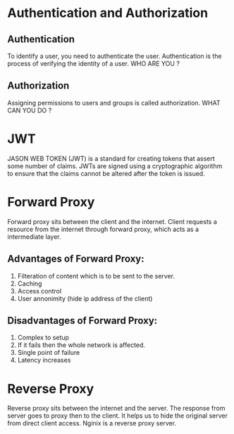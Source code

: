 
# Authentication and Authorization

## Authentication
To identify a user, you need to authenticate the user. Authentication is the process of verifying the identity of a user.  WHO ARE YOU ?

## Authorization
Assigning permissions to users and groups is called authorization.  WHAT CAN YOU DO ?


# JWT
JASON WEB TOKEN (JWT) is a standard for creating tokens that assert some number of claims.  JWTs are signed using a cryptographic algorithm to ensure that the claims cannot be altered after the token is issued.


# Forward Proxy
Forward proxy sits between the client and the internet. Client requests a resource from the internet through forward proxy, which acts as a intermediate layer.
## Advantages of Forward Proxy:
1. Filteration of content which is to be sent to the server.
2. Caching
3. Access control 
4. User annonimity (hide ip address of the client)

## Disadvantages of Forward Proxy:
1. Complex to setup
2. If it fails then the whole network is affected.
3. Single point of failure
4. Latency increases

# Reverse Proxy
Reverse proxy sits between the internet and the server. The response from server goes to proxy then to the client. It helps us to hide the original server from direct client access. Nginix is a reverse proxy server.

